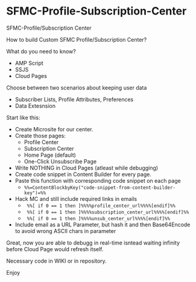 # SFMC-Profile-Subscription-Center
SFMC-Profile/Subscription Center

How to build Custom SFMC Profile/Subscription Center?


What do you need to know?
- AMP Script
- SSJS
- Cloud Pages

Choose between two scenarios about keeping user data
- Subscriber Lists, Profile Attributes, Preferences
- Data Extesnsion


Start like this:

- Create Microsite for our center.
- Create those pages:
  * Profile Center
  * Subscription Center
  * Home Page (default)
  * One-Click Unsubscribe Page
- Write NOTHING in Cloud Pages (atleast while debugging)
- Create code snippet in Content Builder for every page.
- Paste this function with corresponding code snippet on each page 
    - ``` %%=ContentBlockbyKey("code-snippet-from-content-builder-key")=%% ```
 - Hack MC and still include required links in emails
    - ``` %%[ if 0 == 1 then ]%%%%profile_center_url%%%%[endif]%%```
    - ``` %%[ if 0 == 1 then ]%%%%subscription_center_url%%%%[endif]%%```
    - ``` %%[ if 0 == 1 then ]%%%%unsub_center_url%%%%[endif]%%```
 - Include email as a URL Parameter, but hash it and then Base64Encode to avoid wrong ASCII chars in parameter
   
Great, now you are able to debugg in real-time isntead waiting infinity before Cloud Page would refresh itself.

Necessary code in WIKI or in repository.

Enjoy
